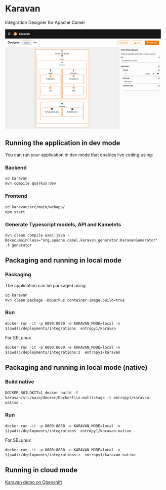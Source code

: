 # Karavan
Integration Designer for Apache Camel

![](karavan.png)

## Running the application in dev mode
You can run your application in dev mode that enables live coding using:
### Backend
```shell script
cd karavan
mvn compile quarkus:dev
```
### Frontend
```shell script
cd karavan/src/main/webapp/
npm start
```
### Generate Typescript models, API and Kamelets
```shell
mvn clean compile exec:java -Dexec.mainClass="org.apache.camel.karavan.generator.KaravanGenerator" -f generator
```

## Packaging and running in local mode
### Packaging 
The application can be packaged using:
```shell script
cd karavan
mvn clean package -Dquarkus.container-image.build=true
```

### Run 
```shell script
docker run -it -p 8080:8080 -e KARAVAN_MODE=local -v $(pwd):/deployments/integrations  entropy1/karavan
```
For SELunux
```shell script
docker run -it -p 8080:8080 -e KARAVAN_MODE=local -v $(pwd):/deployments/integrations:z  entropy1/karavan
```

## Packaging and running in local mode (native)
### Build native
```shell
DOCKER_BUILDKIT=1 docker build -f karavan/src/main/docker/Dockerfile.multistage -t entropy1/karavan-native .
```
### Run
```shell script
docker run -it -p 8080:8080 -e KARAVAN_MODE=local -v $(pwd):/deployments/integrations  entropy1/karavan-native
```
For SELunux
```shell script
docker run -it -p 8080:8080 -e KARAVAN_MODE=local -v $(pwd):/deployments/integrations:z  entropy1/karavan-native
```

## Running in cloud mode


[Karavan demo on Openshift](openshift/README.md)